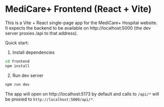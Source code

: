 # MediCare+ Frontend (React + Vite)

This is a Vite + React single-page app for the MediCare+ Hospital website. It expects the backend to be available on http://localhost:5000 (the dev server proxies /api to that address).

Quick start:

1. Install dependencies

```bash
cd frontend
npm install
```

2. Run dev server

```bash
npm run dev
```

The app will open on http://localhost:5173 by default and calls to `/api/*` will be proxied to `http://localhost:5000/api/*`.
